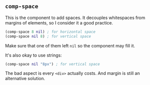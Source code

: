 
`comp-space`
----

This is the component to add spaces.
It decouples whitespaces from margins of elements, so I consider it a good practice.

```clojure
(comp-space 8 nil) ; for horizontal space
(comp-space nil 8) ; for vertical space
```

Make sure that one of them left `nil` so the component may fill it.

It's also okay to use strings:

```clojure
(comp-space nil "8px") ; for vertical space
```

The bad aspect is every `<div>` actually costs.
And margin is still an alternative solution.
